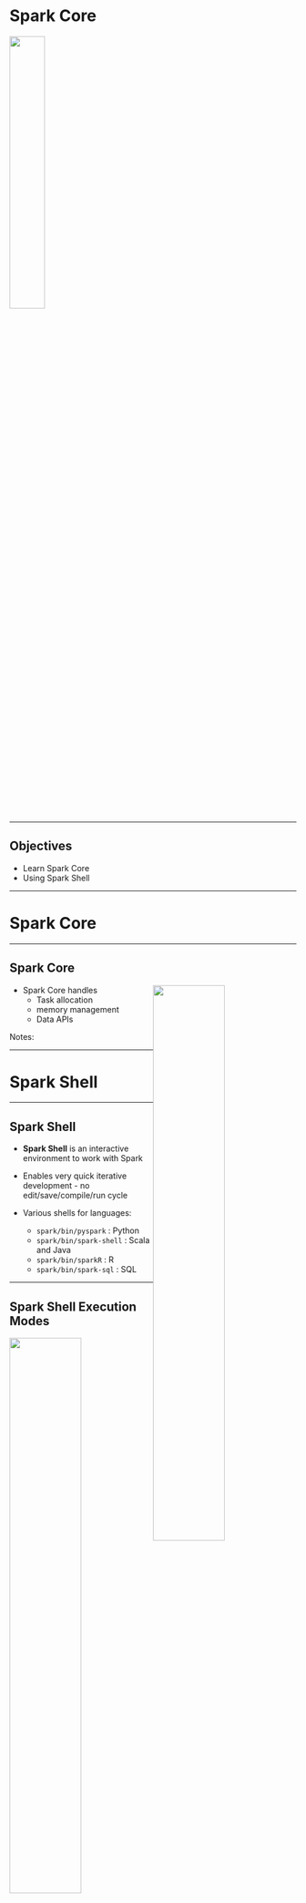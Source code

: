 # Spark Core

<img src="../../assets/images/logos/spark-logo-1.png" style="width:35%;"/> <!-- {"left" : 6.69, "top" : 7.44, "height" : 2.2, "width" : 4.13} -->


---

## Objectives

* Learn Spark Core
* Using Spark Shell

---

# Spark Core

---

## Spark Core

<img src="../../assets/images/spark/spark-components-core.png" style="width:50%;float:right;" /> <!-- {"left" : 8.36, "top" : 2.2, "height" : 3.32, "width" : 8.82} -->


* Spark Core handles 
    - Task allocation
    - memory management
    - Data APIs

Notes:

---

# Spark Shell

---

## Spark Shell

* __Spark Shell__ is an interactive environment to work with Spark

* Enables very quick iterative development - no edit/save/compile/run cycle

* Various shells for languages:
    - `spark/bin/pyspark` : Python
    - `spark/bin/spark-shell` : Scala and Java
    - `spark/bin/sparkR` : R
    - `spark/bin/spark-sql` : SQL

---

## Spark Shell Execution Modes

<img src="../../assets/images/spark/spark-shell-1.png" style="width:50%;float:right;" /> <!-- {"left" : 7.8, "top" : 2.16, "height" : 6.94, "width" : 9.81} -->

* Spark Shell can be run in either local or cluster mode

* __Local__ mode:
    - Every thing runs on a single machine
    - Great for developing and debugging

* __Cluster__ mode:
    - Jobs run on a cluster
    - Production

---

## Running Spark Shell (Scala)

* Start on single thread mode (default)

```bash
$   spark-shell
```
<!-- {"left" : 0.8, "top" : 2.62, "height" : 0.57, "width" : 3.28} -->

* Start with 4 worker threads

```bash
$   spark-shell  --master local[4]
```
<!-- {"left" : 0.8, "top" : 3.84, "height" : 0.57, "width" : 6.44} -->

* Start worker threads for each CPU core

```bash
$   spark-shell  --master local[*]
```
<!-- {"left" : 0.8, "top" : 5.02, "height" : 0.57, "width" : 6.44} -->

* Connect to a Spark cluster

```bash
$   spark-shell --master spark://master_host:7077
```
<!-- {"left" : 0.8, "top" : 6.28, "height" : 0.57, "width" : 8.94} -->

* Connect to a YARN cluster

```bash
$   spark-shell --master yarn
```
<!-- {"left" : 0.8, "top" : 7.54, "height" : 0.57, "width" : 5.61} -->

* See all options

```bash
$   spark-shell --help
```
<!-- {"left" : 0.8, "top" : 8.81, "height" : 0.57, "width" : 4.44} -->

---

## Running PySpark Shell (Python)

* Start on single thread mode (default)

```bash
$   pyspark
```
<!-- {"left" : 0.8, "top" : 2.58, "height" : 0.57, "width" : 2.61} -->

* Start with 4 worker threads

```bash
$   pyspark  --master local[4]
```
<!-- {"left" : 0.8, "top" : 3.82, "height" : 0.57, "width" : 5.78} -->

* Start worker threads for each CPU core

```bash
$   pyspark  --master local[*]
```
<!-- {"left" : 0.8, "top" : 5.06, "height" : 0.57, "width" : 5.78} -->


* Connect to a Spark cluster

```bash
$   pyspark  --master spark://master_host:7077
```
<!-- {"left" : 0.8, "top" : 6.3, "height" : 0.57, "width" : 8.44} -->

* Connect to a YARN cluster

```bash
$   pyspark --master yarn
```
<!-- {"left" : 0.8, "top" : 7.54, "height" : 0.57, "width" : 4.94} -->


* See all options

```bash
$   pyspark --help
```
<!-- {"left" : 0.8, "top" : 8.64, "height" : 0.57, "width" : 3.78} -->

---

## Running Spark Shell

* Spark Shell

```console
$  ./bin/spark-shell 

Spark context Web UI available at http://melbourne.lan:4040
Spark context available as 'sc' (master = local[*], app id = local-1611478668976).
Spark session available as 'spark'.
Welcome to
      ____              __
     / __/__  ___ _____/ /__
    _\ \/ _ \/ _ `/ __/  '_/
   /___/ .__/\_,_/_/ /_/\_\   version 3.0.1
      /_/
         
Using Scala version 2.12.10 (OpenJDK 64-Bit Server VM, Java 11.0.9.1)

scala> 

```
<!-- {"left" : 0.8, "top" : 2.61, "height" : 4.26, "width" : 13.22} -->

<br/>

* Pyspark

```console
Python 3.8.5 (default, Sep  4 2020, 07:30:14) 
[GCC 7.3.0] :: Anaconda, Inc. on linux

Welcome to
      ____              __
     / __/__  ___ _____/ /__
    _\ \/ _ \/ _ `/ __/  '_/
   /__ / .__/\_,_/_/ /_/\_\   version 3.0.1
      /_/

Using Python version 3.8.5 (default, Sep  4 2020 07:30:14)
>>> 

```
<!-- {"left" : 0.8, "top" : 7.58, "height" : 3.1, "width" : 8.56} -->

---

## Spark Shell UI

* When Spark Shell is running, it publishes a dashboard starting on port number 4040

* This UI provides tons of details about:
    - Jobs running in the shell
    - CPU / memory usage
    - Caching details

<img src="../../assets/images/spark/spark-shell-ui-1.png" style="width:80%;" /><!-- {"left" : 4.25, "top" : 5.9, "height" : 5.37, "width" : 9.01} -->


---

## Spark API

* Within Spark shell there are two Spark API points
    - **`SparkContext`** : classic API
    - **`SparkSession`** : newer, recommended API

```console
$ pyspark

Using Python version 3.8.2 (default, Mar 26 2020 15:53:00)

>>> sc
< SparkContext master=local[*] appName=PySparkShell >

>>> spark
< pyspark.sql.session.SparkSession object at 0x7fb751d8a850 >
```
<!-- {"left" : 0.8, "top" : 3.79, "height" : 2.9, "width" : 10.94} -->

```console

$ spark-shell

Using Scala version 2.12.10 (OpenJDK 64-Bit Server VM, Java 11.0.9)

scala> sc
res0: org.apache.spark.SparkContext = org.apache.spark.SparkContext@3aac3f34

scala> spark
res1: org.apache.spark.sql.SparkSession = org.apache.spark.sql.SparkSession@337f76ff

```
<!-- {"left" : 0.8, "top" : 7.01, "height" : 2.9, "width" : 14.78} -->

---

## Loading Data in Spark  (Scala)

```scala
scala> val myfile= spark.read.text("README.md") 
myfile: org.apache.spark.sql.DataFrame = [value: string]

scala> myfile.count
res0: Long = 108

scala> myfile.show
+--------------------+
|               value|
+--------------------+
|      # Apache Spark|
|Spark is a unifie...|
|guide, on the [pr...|
...
+--------------------+
only showing top 20 rows


scala> val spark_lines = myfile.filter ($"value".contains("Spark"))
spark_lines: org.apache.spark.sql.Dataset[org.apache.spark.sql.Row] = [value: string]

scala> spark_lines.count
res2: Long = 19

scala> spark_lines.show
+--------------------+
|               value|
+--------------------+
|      # Apache Spark|
|Spark is a unifie...|
|Please review the...|
...
+--------------------+

```
<!-- {"left" : 0.8, "top" : 2.3, "height" : 9.12, "width" : 13.77} -->

---

## Loading Data in PySpark (Python)

```python
>>> myfile= spark.read.text("README.md") 

>>> myfile.show()
+--------------------+
|               value|
+--------------------+
|      # Apache Spark|
|                    |
|Spark is a unifie...|
|high-level APIs i...|
...
|guide, on the [pr...|
+--------------------+

>>> myfile.count()
108

>>> spark_lines = myfile.filter(myfile.value.contains("Spark"))

>>> spark_lines.count()
19

>>> spark_lines.show()
+--------------------+
|               value|
+--------------------+
|      # Apache Spark|
|Spark is a unifie...|
...
+--------------------+

```
<!-- {"left" : 0.8, "top" : 2.3, "height" : 9.38, "width" : 11.72} -->

---

## Spark Shell UI

* Here is how the Spark Shell UI, note the jobs running

<img src="../../assets/images/spark/spark-shell-ui-2.png" style="width:60%;" /><!-- {"left" : 3.56, "top" : 2.95, "height" : 7.81, "width" : 10.38} -->


---

## Spark Read Functions

* Spark supports wide variety of data formats


| Function           | Description      |
|--------------------|------------------|
| spark.read.text    | Plain text files |
| spark.read.csv     | CSV files        |
| spark.read.json    | JSON files       |
| spark.read.parquet | Parquet files    |

<!-- {"left" : 1.86, "top" : 3.57, "height" : 2.5, "width" : 13.77} -->

---

## Lab: Spark Shell

<img src="../../assets/images/icons/individual-labs.png" style="width:25%;float:right;"/> <!-- {"left" : 12.38, "top" : 1.5, "height" : 6.09, "width" : 4.57} -->


* **Overview:**
   - Get used to Spark Shell

* **Approximate run time:**
   - 20-30 mins

* **Instructions:**
   - **SHELL-1:** Use Spark Shell

Notes:

---

# Core Data Model

---

## Spark Data Model Evolution

* Spark data models have evolved over the years

<img src="../../assets/images/spark/spark-data-model-1.png" style="width:70%;" /> <!-- {"left" : 3.1, "top" : 3.41, "height" : 6.9, "width" : 11.3} -->
---

## Spark Data Models Comparison

|                     | RDD                                             | Dataframe                                                   | Dataset                               |
|---------------------|-------------------------------------------------|-------------------------------------------------------------|---------------------------------------|
| Since               | Since v1                                        | Since Spark 1.3                                             | Since Spark v2                        |
| Data Representation | Distributed data                                | Represents a table in a database or a Dataframe in Pandas/R | Distributed data                      |
| Typing              | Typed                                           | Generic                                                     | Strong typing                         |
| Suited for          | Unstructured data                               | Structured Data                                             | Semi-structured and structured data.  |
| Optimizations       | Minimal.  User is responsible for optimizations | Offers exceptional optimization                             | Offers exceptional optimization       |
| Languages           | Java, Scala, Python                             | Java, Scala, Python                                         | Java, Scala, Python (partial support) |

<!-- {"left" : 0, "top" : 1.6, "height" : 6.03, "width" : 17.5} -->

<br/>
<br/>

* References: 
    - [A Tale of Three Apache Spark APIs: RDDs vs DataFrames and Datasets](https://databricks.com/blog/2016/07/14/a-tale-of-three-apache-spark-apis-rdds-dataframes-and-datasets.html)
    - [Converting Spark RDD to DataFrame and Dataset](https://indatalabs.com/blog/convert-spark-rdd-to-dataframe-dataset)

---

## RDD (Resilient Distributed Datasets)

* RDDs are the original (classic) API

* Low level API

* Even though it is still supported, they not the preferred API post Spark 2+

* Dataframes/Datasets APIs are the recommended ones

```python
lines = sc.textFile("data.txt")
lines.collect()
```
<!-- {"left" : 0.8, "top" : 4.78, "height" : 1.22, "width" : 8.45} -->

---

## Dataframes

<img src="../../assets/images/spark/spark-dataframe-architecture.png" style="width:40%;float:right;" /><!-- {"left" : 9.32, "top" : 1.89, "height" : 4.74, "width" : 7.79} -->

* Dataframes are created for providing easy to use APIs for structured data

* Dataframes work very similar to Pandas and R Dataframes
    - But Spark dataframes are distributed (can be very large!)
    - Spark DF does not need to fit in one machine's memory like Pandas DF

* Dataframes are **'untyped'** or **'generic'**

* Dataframes are highly efficient

* **Catalyst Optimizer** does very good job of optimizing of user code/queries

```python
data = spark.read.csv("orders.csv")
data.show()
```
<!-- {"left" : 0.8, "top" : 10.9, "height" : 0.86, "width" : 6.6} -->


---

## Dataset

<img src="../../assets/images/spark/dataset-1.png" style="width:38%;float:right;" /><!-- {"left" : 9.65, "top" : 1.89, "height" : 4.36, "width" : 7.62} -->


* Datasets were introduced in Spark 2

* They provide a unified APIs

* Datasets can support strongly typed  data (Customer type, Order type ..etc)
    - Strong typing is only available on Java and Scala
    - Only partial support in Python, as Python is not a strongly typed language

* Datasets are highly efficient

* Here we see how Datasets are very memory efficient compared to RDDs


---

## Spark Datamodel Features

<img src="../../assets/images/spark/dataframe-2-distributed.png" style="width:40%;float:right;" /><!-- {"left" : 10.31, "top" : 1.4, "height" : 4.99, "width" : 7.06} -->

* Spark data is **distributed** - they can be spread across the cluster
    - They don't have to fit on a single machine memory

<img src="../../assets/images/deep-learning/cluster-distributed-processing-1.png" style="width:40%;float:right;clear:both;" /> <!-- {"left" : 10.39, "top" : 6.45, "height" : 3.88, "width" : 6.89} -->


* Once data is read, it is **immutable**, it can not be changed
    - This may seem like a limitation, but it really helps with parallel operations by avoiding race conditions

* Data can be processed in parallel operations

* There are two kinds of operations:
    - __Transformation:__  Changing one dataset into another
    - __Action:__  gathering results

---

## Spark Data Lifecycle

<img src="../../assets/images/spark/data-lifecycle-1.png" style="width:27%;float:right;clear:both;" /> <!-- {"left" : 10.3, "top" : 1.94, "height" : 9.82, "width" : 6.94} -->

* We are loading a file: `data1`

* Then a filter is applied to `data1`

* Since Spark data can not be modified in place, this filter operation creates another dataset `data2`

* Another filter is applied to `data2` resulting in another dataset `data3`

* The copying is done very effectively - Spark only creates copies of modified data;  Non-modified data is referenced by pointers

---

## Lazy Transformations

<img src="../../assets/images/spark/data-lifecycle-2.png" style="width:40%;float:right;clear:both;" /> <!-- {"left" : 9.84, "top" : 1.49, "height" : 10.72, "width" : 7.58} -->

* Spark **lazily** evaluates transformations

* Here all operations `read` and `filter` are lazy operations - they are not executed right away

* Spark  will defer these transformations

* When an **`action`** is encountered, Spark will execute **all pending transformations**

* This is done so Spark can effectively execute a batch of transformations
    - Spark may do optimizations by combining operations 

---

## Distributed Data and Partitions

<img src="../../assets/images/spark/distributed_file_blocks.png" style="width:40%;float:right;clear:both;" /><!-- {"left" : 7.86, "top" : 2.04, "height" : 8.48, "width" : 9.22} -->

* Distributed file systems will be store data on multiple nodes

* Here we see a 1G file being split into many chunks/partitions/blocks
    - Here partition size is 64M (configurable)
    - **Question for class** : What is default block size in HDFS?

* And the partitions are distributed across many nodes

---

## Distributed Processing

* When Spark is processing data, it will examine the file partitions

* And will spin up one task per partition

* So partitions can be processed in parallel!

<img src="../../assets/images/spark/distributed_processing.png" style="width:50%;" /><!-- {"left" : 3.98, "top" : 4.25, "height" : 7.23, "width" : 9.54} -->

---

## Spark and HDFS

* When Spark is processing data in HDFS, it will use 'location hints' provided by HDFS

* And then Spark will place tasks on nodes, where data is available

* Spark strives to process local data as much as possible
    - This is called **data local processing**

* Processing local data can yield very high IO throughput
    - This is a key factor in Hadoop + Spark working well together

<img src="../../assets/images/spark/spark_and_hdfs.png" style="width:50%;" /><!-- {"left" : 3.12, "top" : 6.53, "height" : 4.65, "width" : 11.25} -->
---

## Transformation and Partitions

* Since data is split into partitions, Spark operations happen at partition level

* Here the filter operations are applied per partition level
    - And they are execute in parallel

<img src="../../assets/images/spark/data-partitions-1.png" style="width:80%;" /><!-- {"left" : 1.18, "top" : 4.7, "height" : 6.5, "width" : 15.15} -->


---

## An Example

* Let's run through an example

* We have a log file that is split into 3 partitions

<img src="../../assets/images/spark/partition-1.png" style="width:80%;" /><!-- {"left" : 1.32, "top" : 4.05, "height" : 4.03, "width" : 14.86} -->

---

## An Example

<img src="../../assets/images/spark/partition-2.png" style="width:80%;" /><!-- {"left" : 2.48, "top" : 2.73, "height" : 8.24, "width" : 12.53} -->


---

## An Example

<img src="../../assets/images/spark/partition-3.png" style="width:80%;" /><!-- {"left" : 2.47, "top" : 2.71, "height" : 8.29, "width" : 12.57} -->

---

## An Example

<img src="../../assets/images/spark/partition-4.png" style="width:80%;" /><!-- {"left" : 1.89, "top" : 2.59, "height" : 8.52, "width" : 13.73} -->


---

## Rebalancing Partitions

* During a multi-step workflow, partitions might get uneven

* We can use the following methods to rebalance partitions:
    - **`repartition:`** can increase/decrease partition count
    - **`coalesce:`** only decreases partitions, and more efficient

* Rebalancing partitions, will involve streaming data between nodes. This is called **shuffling**
    - Shuffling data can be expensive, at large scale

---

## Fault Tolerance

<img src="../../assets/images/spark/fault-tolerance-1.png" style="width:60%;float:right;" /><!-- {"left" : 11.48, "top" : 1.94, "height" : 2.36, "width" : 5.84} -->


* Failures do happen (when, not if) in distributed computing
    - Machines can crash, processes can crash (running out of memory ..etc)
    - **Question for the class:** What other failure scenarios can you think of?
* Spark can **automatically recover** from run time errors!
    - No intervention required from devs or admins
* Spark tracks transformation **lineage**
* So if a partition is missing,  it can be re-calculated from its parents
* Here if partition 4' is missing (due to a crash) it can be recomputed from 4
    - Spark can re-read partition 4 from storage (HDFS or Cloud storage) and recompute 4'

---

## Fault Tolerance

* Narrow dependency examples: filter, distinct

* Wide dependency examples: join, merge, sort

* __Narrow dependency__ lineages are quicker to recover than __wide dependencies__

* **Question for the class:**
    - Why are narrow dependencies easier to recover in failure?

<img src="../../assets/images/spark/narrow-dependency-1.png" style="width:35%;" /><!-- {"left" : 3.14, "top" : 5.79, "height" : 5.35, "width" : 6.38} --> &nbsp; &nbsp;<img src="../../assets/images/spark/wide-dependency-1.png" style="width:22.9%;" /><!-- {"left" : 10.11, "top" : 5.79, "height" : 5.35, "width" : 4.25} -->

Notes:

Narrow dependencies are easier to recover, because the amount of data to re-read is smaller

---

## Fault Tolerance

* Spark can recover from run-time failures
    - Nodes crashing
    - Tasks crashing

* How ever it can not recover from 'user code' errors :-)

* __Question for class__: how can the following code fail?

```python
average = total / count
```
<!-- {"left" : 0.8, "top" : 5.21, "height" : 0.57, "width" : 4.61} -->

```scala
val name_lower = name.toLower()
```
<!-- {"left" : 0.8, "top" : 6.14, "height" : 0.57, "width" : 5.94} -->

---

## Anatomy of a Spark Job


```scala
val logs = sc.textFile("server.log")
val errors = logs.filter(_.contains("Error"))
val mysqlError = errors.filter(_.contains("mysql"))
val sparkError = errors.filter(_.contains("spark"))
```
<!-- {"left" : 0.8, "top" : 3.03, "height" : 1.81, "width" : 11.61} -->

<img src="../../assets/images/spark/DAG-1.png" style="width:50%;float:right;" /><!-- {"left" : 9.04, "top" : 2.6, "height" : 6.93, "width" : 9.8} -->

<br/>

* Spark executes the workflow as a DAG (Direct Acyclic Graph)
    - Directed (data flows in a certain direction
    - Acyclic (no cycles/loops)

* You can see DAGs from Spark UI

---

## Anatomy of a Spark Job

* Application can have many **actions** (`count` , `save` ..etc)

* Each action is a **job**

* A Job may be executed in one or many **stages** (depending on the complexity)

* A Stage may have one or more **tasks**

<img src="../../assets/images/spark/spark-job-anatomy.png" style="width:50%;" /><!-- {"left" : 3.99, "top" : 4.9, "height" : 6.85, "width" : 9.52} -->

---

## Anatomy of a Spark Job - Stage

* Stage is collection of tasks that can be executed in **ONE Executor without talking to another Executor**

* If network communication is required then another stage begins
    - E.g. shuffle operation

* Operations that cause a shuffle operation: Sort,  groupByKey,  Join

* Stages for a Job are usually executed in sequence
    - One Stage's output is fed as input another Stage

---

## Shuffles

* In the diagram below, key-value pairs are scattered across the nodes

* If we want to group the data by keys (A, B),  we need to exchange/stream data across nodes over the network
    - This is called **shuffle**

* Shuffles tend to be slower operations than reading local data

* Some operations needing shuffle : join, sort, group by

<img src="../../assets/images/spark/shuffle-1.png" style="width:65%;" /><!-- {"left" : 2.68, "top" : 6.32, "height" : 4.85, "width" : 12.15} -->


---

## Spark Sample Program (Python)

```python
# read data
f = spark.read.text("twinkle.txt")
print(f.count())
# 5

f.show(truncate=False)
# +---------------------------+
# |value                      |
# +---------------------------+
# |twinkle twinkle little star|
# |how I wonder what you are  |
# |up above the world so high |
# |like a diamond in the sky  |
# |twinkle twinkle little star|
# +---------------------------+

## Run a filter
filtered = f.filter(f.value.contains("twinkle"))
filtered = f.filter(f["value"].contains("twinkle"))

print(filtered.count())
# 2

filtered.show(truncate=False)

# +---------------------------+
# |value                      |
# +---------------------------+
# |twinkle twinkle little star|
# |twinkle twinkle little star|
# +---------------------------+

```
<!-- {"left" : 0.8, "top" : 2.19, "height" : 9.32, "width" : 9.28} -->


---

## Spark Sample Program (Scala)

```scala
// read data
val f = spark.read.text("twinkle.txt")
f.count()
// 5

f.show(truncate=false)

// +---------------------------+
// |value                      |
// +---------------------------+
// |twinkle twinkle little star|
// |how I wonder what you are  |
// |up above the world so high |
// |like a diamond in the sky  |
// |twinkle twinkle little star|
// +---------------------------+

//// Run a filter
val filtered = f.filter ($"value".contains("twinkle"))

filtered.count()
// 2

filtered.show(truncate=false)

// +---------------------------+
// |value                      |
// +---------------------------+
// |twinkle twinkle little star|
// |twinkle twinkle little star|
// +---------------------------+

```
<!-- {"left" : 0.8, "top" : 2.19, "height" : 9.32, "width" : 9.78} -->

---

## Lab: Spark Data Loading / Spark UI

<img src="../../assets/images/icons/individual-labs.png" style="width:25%;float:right;"/><!-- {"left" : 12.64, "top" : 1.89, "height" : 5.64, "width" : 4.23} -->


* **Overview:**
   - Loading  datasets in Spark and getting familiar with Spark UI

* **Approximate run time:**
   - 15-20 mins

* **Instructions:**
   - Lab 3.2

Notes:

---

# Caching

---

## Caching

* In real world scenarios, we load the data from disks

* If we try to load the same data again, caching from OS will speed things up a bit
    - Imagine loading the same word document  again; It will be faster second time around

* How ever a generic caching from OS, may not understand usage patterns of our data

* Spark can cache data natively - for more efficient operations

---

## Spark Caching

* Spark can cache data in
    - Memory
    - Disk
    - Across nodes
    - or various combinations

<img src="../../assets/images/spark/data-flow-1.png" style="width:50%;float:right;" /><!-- {"left" : 9.89, "top" : 2.21, "height" : 6.12, "width" : 8.65} -->

* Why cache data on disk?
    - Some times we don't want to repeat expensive operations like join, multiple times
    - Do it once and cache the results (e.g. `data3`)

* Why cache on more than one node?
    - Prevent data loss, in case a node goes down

---

## Spark Caching in Memory

<img src="../../assets/images/spark/caching-1.png" style="width:40%;float:right;" /><!-- {"left" : 11.66, "top" : 1.54, "height" : 4.12, "width" : 5.84} -->

* Earlier Spark versions (pre v2), Spark cached data in Java Heap memory

* While this was fast (because code and data are within the same memory space), it wasn't scalable

* When caching in JVMs we have to contend with **garbage collector**
    - JVM garbage collectors are not good at dealing with large memory amounts (100 of Gigs)
    - These days memory is cheap, Spark servers can have lot of memory (256 G,  512 G and more)
    - New generation garbage collectors like G1 are more effective, but still don't scale to 100s of Gigs of memory pools

* JVM memory issue has been a limiting factor for Big Data applications written in Java (Hadoop, Cassandra, Spark)

---

## Off Heap Caching

* To overcome large memory issues in JVM, a new technique is developed to allocate memory outside JVM
    - This is **off heap caching**

* This method by passes JVM and allocates memory directly on Linux
    - This eliminates garbage collector contention issues

* Starting with Spark v2, the Tungsten engine, uses this memory allocation scheme by default

<img src="../../assets/images/spark/caching-2.png" style="width:50%;" /><!-- {"left" : 4.55, "top" : 6.55, "height" : 4.52, "width" : 8.41} -->


---

## Caching in Memory

* Data can be cached in memory raw (un-compressed) or compressed

* Text data (CSV, JSON) compresses pretty well
    - 5 - 10x compression possible
    - So 10G data, can be cached in 1G memory space (10x compression)

* Binary data (parquet data, photos ..etc) don't compress well - they are already in compressed format
    - So caching these data types will take just as much space in memory
    - Don't recommend compressing them again for caching (CPU cycles wasted, but don't result in any meaningful compression)

```scala

// cache raw data in memory, without compression
data.cache()
data.persist(StorageLevel.MEMORY_ONLY)

// cache compressed data
data.persist(StorageLevel.MEMORY_ONLY_SER)

```
<!-- {"left" : 0.8, "top" : 7.32, "height" : 2.42, "width" : 10.48} -->



---

## Caching in Disk

* If data is large, we may not have enough memory to cache it

* So disk cache may be an option, to cache results of expensive operations (join, sort)

* We can also cache **both in memory and disk**
    - If not enough memory is available, Spark will evict previously cached data to make room for new data
    - This will result in **data thrashing or swapping**, resulting in very bad performance
    - So save both in memory and disk.  Even data is evicted from memory cache, it can be found in disk cache

```scala
// disk only
data.persisit(StorageLevel.DISK_ONLY)

// memory and disk - no compression
data.persisit(StorageLevel.MEMORY_AND_DISK)

// memory and disk - compressed
data.persisit(StorageLevel.MEMORY_AND_DISK_SER)
```
<!-- {"left" : 0.8, "top" : 7.13, "height" : 3.21, "width" : 10.62} -->

---

## Caching on Two Nodes

* Data can be cached in two nodes

* Protects against data loss if a node goes down

```scala

// cache in memory
data.persist (StorageLevel.MEMORY_ONLY_2)

// disk only
data.persist (StorageLevel.DISK_ONLY_2)

// memory and disk
data.persist (StorageLevel.MEMORY_AND_DISK_2)

```
<!-- {"left" : 0.8, "top" : 3.6, "height" : 2.92, "width" : 9.26} -->

---

## Spark Caching Performance RDD vs Dataset

<img src="../../assets/images/spark/caching-3.png" style="width:30%;float:right;" /><!-- {"left" : 11.64, "top" : 1.89, "height" : 7.16, "width" : 5.6} -->


* Here we see caching stats from Spark v1 and Spark v2 (using Tungsten engine)

* Original datafile is 100M of CSV data
    - RDD takes 334 M memory (3.3 x overhead)
    - Dataset only taks 6.1 M (highly compressed, text data compresses well)

* Tungsten provides highly effective caching:
    - Compresses data smartly (e.g text data is compressed, not binary data)
    - Uses **off heap caching** to allocate memory outside JVM

---

## In Memory File Systems

* **Memory is the new disk**

* Memory prices have been falling
    - Year 2000 = $1000/GB
    - Year 2016 = $3/GB

* Typical Hadoop/Spark node has 100–300 G memory
    - 10 node cluster @ 256 GB each = 2 TB of distributed memory!

* In-memory processing is very attractive for iterative workloads like machine learning
    - Baidu uses 100 node spark cluster with 2 PB of memory

<img src="../../assets/images/spark/caching-5.png" style="width:50%;" /> <!-- {"left" : 2.52, "top" : 7.65, "height" : 3.26, "width" : 12.47} -->
---

## In Memory File Systems

* We are seeing in memory file systems coming mainstream
    - Tachyon (Alluxio)
    - Ignite from Gridgain

* These in-memory file systems act as a giant, distributed cache between Spark and file systems (HDFS or Cloud file systems)

<img src="../../assets/images/spark/tachyon-1.png" style="width:43%;"/><!-- {"left" : 11.25, "top" : 2.03, "height" : 4.82, "width" : 6.02} -->


---

## Lab: Spark Caching

<img src="../../assets/images/icons/individual-labs.png" style="width:25%;float:right;"/><!-- {"left" : 12.21, "top" : 1.62, "height" : 6.61, "width" : 4.96} -->


* **Overview:**
   - Understand Spark caching

* **Approximate run time:**
   - 20-30 mins

* **Instructions:**
   - 3.3

Notes:

---

## Review and Q&A

<img src="../../assets/images/icons/q-and-a-1.png" style="width:20%;float:right;" /><!-- {"left" : 13.31, "top" : 1.89, "height" : 2.68, "width" : 3.63} -->

* Let's go over what we have covered so far

* Any questions?

<img src="../../assets/images/icons/quiz-icon.png" style="width:40%;" /><!-- {"left" : 4.77, "top" : 5.84, "height" : 5.3, "width" : 7.95} -->












